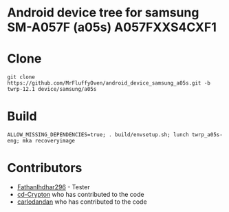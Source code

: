 # Android device tree for samsung SM-A057F (a05s) A057FXXS4CXF1

# Clone
    git clone https://github.com/MrFluffyOven/android_device_samsung_a05s.git -b twrp-12.1 device/samsung/a05s

# Build
    ALLOW_MISSING_DEPENDENCIES=true; . build/envsetup.sh; lunch twrp_a05s-eng; mka recoveryimage
# Contributors
- [FathanIhdhar296](https://github.com/FathanIhdhar296) - Tester
- [cd-Crypton](https://github.com/cd-Crypton) who has contributed to the code
- [carlodandan](https://github.com/carlodandan) who has contributed to the code